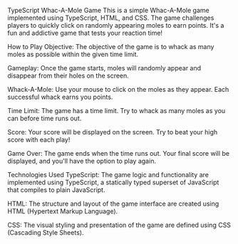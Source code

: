 TypeScript Whac-A-Mole Game
This is a simple Whac-A-Mole game implemented using TypeScript, HTML, and CSS. The game challenges players to quickly click on randomly appearing moles to earn points. It's a fun and addictive game that tests your reaction time!

How to Play
Objective: The objective of the game is to whack as many moles as possible within the given time limit.


Gameplay: Once the game starts, moles will randomly appear and disappear from their holes on the screen.

Whack-A-Mole: Use your mouse to click on the moles as they appear. Each successful whack earns you points.

Time Limit: The game has a time limit. Try to whack as many moles as you can before time runs out.

Score: Your score will be displayed on the screen. Try to beat your high score with each play!

Game Over: The game ends when the time runs out. Your final score will be displayed, and you'll have the option to play again.

Technologies Used
TypeScript: The game logic and functionality are implemented using TypeScript, a statically typed superset of JavaScript that compiles to plain JavaScript.

HTML: The structure and layout of the game interface are created using HTML (Hypertext Markup Language).

CSS: The visual styling and presentation of the game are defined using CSS (Cascading Style Sheets).

